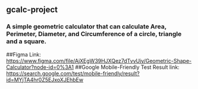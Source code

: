 ## gcalc-project
### A simple geometric calculator that can calculate Area, Perimeter, Diameter, and Circumference of a circle, triangle and a square.

##Figma Link: https://www.figma.com/file/AjXEgW39HJXQez7dTvvUjy/Geometric-Shape-Calculator?node-id=0%3A1
##Google Mobile-Friendly Test Result link: https://search.google.com/test/mobile-friendly/result?id=MYjTA4hr0Z5EJxoXJEhbEw
